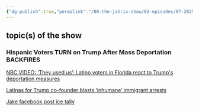 ```yaml
---
{"dg-publish":true,"permalink":"/00-the-jahrix-show/02-episodes/07-2025/07-07-2025/","tags":["jahrixshow","filmed","edited","published"],"created":"2025-07-06T21:22:22.114-04:00","updated":"2025-07-09T13:47:01.385-04:00"}
---
```


## topic(s) of the show 
### **Hispanic Voters TURN on Trump After Mass Deportation BACKFIRES**
[NBC VIDEO: ‘They used us’: Latino voters in Florida react to Trump's deportation measures](https://www.youtube.com/watch?v=aGq3yEM7iLM) 

[Latinas for Trump co-founder blasts ‘inhumane’ immigrant arrests](https://thehill.com/immigration/5339542-latinas-for-trump-co-founder-blasts-mass-deportations/)

[Jake facebook post ice tally](https://cdn.discordapp.com/attachments/769130131452985344/1391612493519913001/jake.png?ex=686c87a1&is=686b3621&hm=263b7738ad789b1b89239eeba001babb9e6e0cac303e043a9c83dacbe740930f&)
